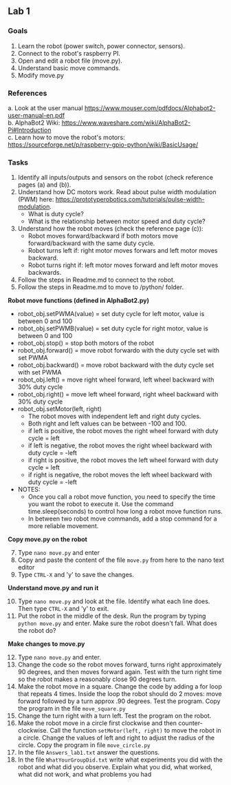 ## Lab 1 ## 

### Goals ###

1. Learn the robot (power switch, power connector, sensors).
2. Connect to the robot's raspberry PI. 
3. Open and edit a robot file (move.py). 
4. Understand basic move commands. 
5. Modify move.py

### References ###

a.  Look at the user manual https://www.mouser.com/pdfdocs/Alphabot2-user-manual-en.pdf  
b. AlphaBot2 Wiki: https://www.waveshare.com/wiki/AlphaBot2-Pi#Introduction  
c. Learn how to move the robot's motors: https://sourceforge.net/p/raspberry-gpio-python/wiki/BasicUsage/
 
### Tasks ### 

1. Identify all inputs/outputs and sensors on the robot (check reference pages (a) and (b)). 
2. Understand how DC motors work. Read about pulse width modulation (PWM) here: https://prototyperobotics.com/tutorials/pulse-width-modulation. 
    * What is duty cycle?
    * What is the relationship between motor speed and duty cycle?
3. Understand how the robot moves (check the reference page (c)): 
    * Robot moves forward/backward if both motors move forward/backward with the same duty cycle. 
    * Robot turns left if: right motor moves forwars and left motor moves backward. 
    * Robot turns right if: left motor moves forward and left motor moves backwards.
5. Follow the steps in Readme.md to connect to the robot. 
6. Follow the steps in Readme.md to move to /python/ folder. 

**Robot move functions (defined in AlphaBot2.py)**

* robot_obj.setPWMA(value) = set duty cycle for left motor, value is between 0 and 100
* robot_obj.setPWMB(value) = set duty cycle for right motor, value is between 0 and 100
* robot_obj.stop()         = stop both motors of the robot
* robot_obj.forward()      = move robot forwardo with the duty cycle set with set PWMA
* robot_obj.backward()     = move robot backward with the duty cycle set with set PWMA
* robot_obj.left()         = move right wheel forward, left wheel backward with 30% duty cycle
* robot_obj.right()        = move left wheel forward, right wheel backward with 30% duty cycle
* robot_obj.setMotor(left, right)
    * The robot moves with independent left and right duty cycles. 
    * Both right and left values can be between -100 and 100. 
    * if left is positive, the robot moves the right wheel forward with duty cycle  = left
    * if left is negative, the robot moves the right wheel backward with duty cycle = -left
    * if right is positive, the robot moves the left wheel forward with duty cycle  = left
    * if right is negative, the robot moves the left wheel backward with duty cycle = -left
* NOTES: 
    * Once you call a robot move function, you need to specify the time you want the robot to execute it. Use the command time.sleep(seconds) to control how long a robot move function runs. 
    * In between two robot move commands, add a stop command for a more reliable movement. 

**Copy move.py on the robot**

7. Type `nano move.py` and enter
8. Copy and paste the content of the file `move.py` from here to the nano text editor
9. Type `CTRL-X` and 'y' to save the changes. 

**Understand move.py and run it**

10. Type `nano move.py` and look at the file. Identify what each line does. Then type `CTRL-X` and 'y' to exit. 
11. Put the robot in the middle of the desk. Run the program by typing `python move.py` and enter. 
Make sure the robot doesn't fall. What does the robot do?

**Make changes to move.py**

12. Type `nano move.py` and enter. 
13. Change the code so the robot moves forward, turns right approximately 90 degrees, and then moves forward again. Test with the turn right time so the robot makes a reasonably close 90 degrees turn. 
14. Make the robot move in a square. Change the code by adding a for loop that repeats 4 times. Inside the loop the robot should do 2 moves: move forward followed by a turn approx .90 degrees. Test the program. Copy the program in the file `move_square.py`
15. Change the turn right with a turn left. Test the program on the robot. 
16. Make the robot move in a circle first clockwise and then counter-clockwise. Call the function `setMotor(left, right)` to move the robot in a circle. Change the values of left and right to adjust the radius of the circle. Copy the program in file `move_circle.py`
17. In the file `Answers_lab1.txt` answer the questions. 
18. In the file `WhatYourGroupDid.txt` write what experiments you did with the robot and what did you observe. Explain what you did, what worked, what did not work, and what problems you had 
